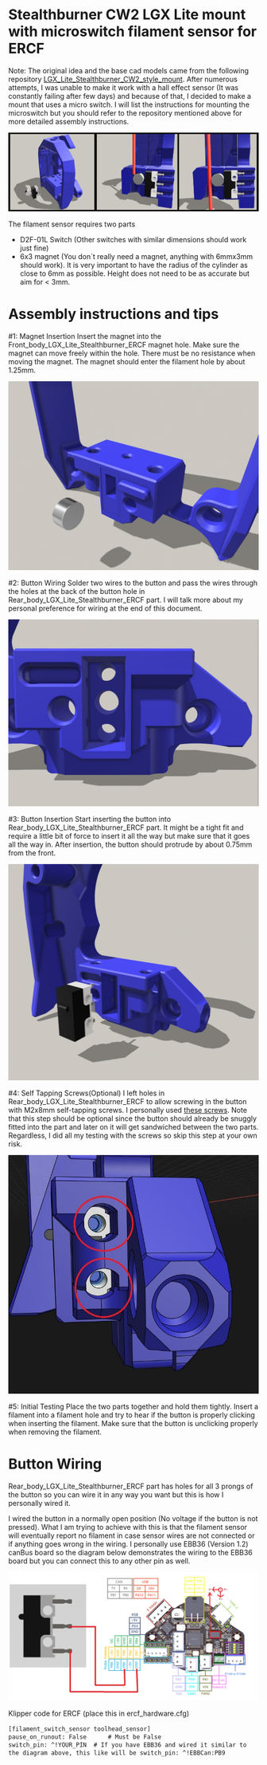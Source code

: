 # Stealthburner CW2 LGX Lite mount with microswitch filament sensor for ERCF

Note: The original idea and the base cad models came from the following repository [LGX_Lite_Stealthburner_CW2_style_mount](https://www.google.com](https://github.com/Eytecz/LGX_Lite_Stealthburner_CW2_style_mount/tree/main)https://github.com/Eytecz/LGX_Lite_Stealthburner_CW2_style_mount/tree/main). After numerous attempts, I was unable to make it work with a hall effect sensor (It was constantly failing after few days) and because of that, I decided to make a mount that uses a micro switch. I will list the instructions for mounting the microswitch but you should refer to the repository mentioned above for more detailed assembly instructions.

![Main Image](https://github.com/Saikedo/Stealthburner_LGX_Lite_ERCF_microswitch_filament_sensor/blob/main/IMAGES/combinedMain1.jpg)

The filament sensor requires two parts

* D2F-01L Switch (Other switches with similar dimensions should work just fine)
* 6x3 magnet (You don`t really need a magnet, anything with 6mmx3mm should work). It is very important to have the radius of the cylinder as close to 6mm as possible. Height does not need to be as accurate but aim for < 3mm.

# Assembly instructions and tips

#1: Magnet Insertion
Insert the magnet into the Front_body_LGX_Lite_Stealthburner_ERCF magnet hole. Make sure the magnet can move freely within the hole. There must be no resistance when moving the magnet. The magnet should enter the filament hole by about 1.25mm.

 ![Insert magnet instruction photo](https://github.com/Saikedo/Stealthburner_LGX_Lite_ERCF_microswitch_filament_sensor/blob/main/IMAGES/InsertMagnet1.jpg)

#2: Button Wiring
Solder two wires to the button and pass the wires through the holes at the back of the button hole in Rear_body_LGX_Lite_Stealthburner_ERCF part. I will talk more about my personal preference for wiring at the end of this document.

 ![Button wiring instruction photo](https://github.com/Saikedo/Stealthburner_LGX_Lite_ERCF_microswitch_filament_sensor/blob/main/IMAGES/buttonWiringHoles1.jpg)

#3: Button Insertion
Start inserting the button into Rear_body_LGX_Lite_Stealthburner_ERCF part. It might be a tight fit and require a little bit of force to insert it all the way but make sure that it goes all the way in. After insertion, the button should protrude
by about 0.75mm from the front.

 ![Button insertion instruction photo](https://github.com/Saikedo/Stealthburner_LGX_Lite_ERCF_microswitch_filament_sensor/blob/main/IMAGES/insertButton1.jpg)

#4: Self Tapping Screws(Optional)
I left holes in Rear_body_LGX_Lite_Stealthburner_ERCF to allow screwing in the button with M2x8mm self-tapping screws. I personally used [these screws](https://www.amazon.com/gp/product/B00YBMRAH4/ref=ppx_yo_dt_b_search_asin_title?ie=UTF8&th=1). Note that this step should be optional since the button should already be snuggly fitted into the part and later on it will get sandwiched between the two parts. Regardless, I did all my testing with the screws so skip this step at your own risk.

 ![Self tapping screws instruction photo](https://github.com/Saikedo/Stealthburner_LGX_Lite_ERCF_microswitch_filament_sensor/blob/main/IMAGES/selfTappingScrews1.jpg)

#5: Initial Testing
Place the two parts together and hold them tightly. Insert a filament into a filament hole and try to hear if the button is properly clicking when inserting the filament. Make sure that the button is unclicking properly when removing the filament.

# Button Wiring
Rear_body_LGX_Lite_Stealthburner_ERCF part has holes for all 3 prongs of the button so you can wire it in any way you want but this is how I personally wired it.

I wired the button in a normally open position (No voltage if the button is not pressed). What I am trying to achieve with this is that the filament sensor will eventually report no filament in case sensor wires are not connected or if anything goes wrong in the wiring. I personally use EBB36 (Version 1.2) canBus board so the diagram below demonstrates the wiring to the EBB36 board but you can connect this to any other pin as well.

 ![Button wiring instruction photo](https://github.com/Saikedo/Stealthburner_LGX_Lite_ERCF_microswitch_filament_sensor/blob/main/IMAGES/buttonWiring1.jpg)

Klipper code for ERCF (place this in ercf_hardware.cfg)
```
[filament_switch_sensor toolhead_sensor]
pause_on_runout: False		# Must be False
switch_pin: ^!YOUR_PIN  # If you have EBB36 and wired it similar to the diagram above, this like will be switch_pin: ^!EBBCan:PB9
```

